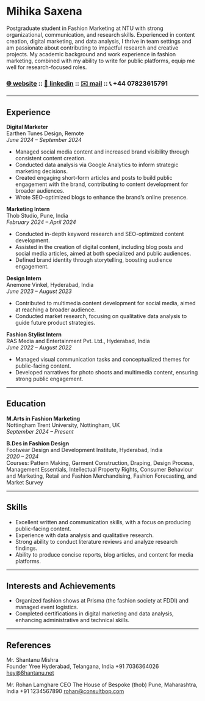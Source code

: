 # **Mihika Saxena** 

Postgraduate student in Fashion Marketing at NTU with strong organizational, communication, and research skills. Experienced in content creation, digital marketing, and data analysis, I thrive in team settings and am passionate about contributing to impactful research and creative projects. My academic background and work experience in fashion marketing, combined with my ability to write for public platforms, equip me well for research-focused roles. 

### [🌐 website](https://mihikas.com/) :: [💼 linkedin](https://www.linkedin.com/in/mihikas) :: [✉️ mail](mailto:hello@mihikas.com) :: 📞 +44 07823615791

---

## **Experience**

**Digital Marketer**  
Earthen Tunes Design, Remote  
_June 2024 – September 2024_  
- Managed social media content and increased brand visibility through consistent content creation.
- Conducted data analysis via Google Analytics to inform strategic marketing decisions.
- Created engaging short-form articles and posts to build public engagement with the brand, contributing to content development for broader audiences.
- Wrote SEO-optimized blogs to enhance the brand’s online presence.  

**Marketing Intern**  
Thob Studio, Pune, India  
_February 2024 – April 2024_  
- Conducted in-depth keyword research and SEO-optimized content development.
- Assisted in the creation of digital content, including blog posts and social media articles, aimed at both specialized and public audiences.
- Defined brand identity through storytelling, boosting audience engagement.

**Design Intern**  
Anemone Vinkel, Hyderabad, India  
_June 2023 – August 2023_  
- Contributed to multimedia content development for social media, aimed at reaching a broader audience.
- Conducted market research, focusing on qualitative data analysis to guide future product strategies.

**Fashion Stylist Intern**  
RAS Media and Entertainment Pvt. Ltd., Hyderabad, India  
_June 2022 – August 2022_  
- Managed visual communication tasks and conceptualized themes for public-facing content.
- Developed narratives for photo shoots and multimedia content, ensuring strong public engagement.

---

## **Education**

**M.Arts in Fashion Marketing**  
Nottingham Trent University, Nottingham, UK  
_September 2024 – Present_  

**B.Des in Fashion Design**  
Footwear Design and Development Institute, Hyderabad, India  
_2020 – 2024_  
Courses: Pattern Making, Garment Construction, Draping, Design Process, Management Essentials, Intellectual Property Rights, Consumer Behaviour and Marketing, Retail and Fashion Merchandising, Fashion Forecasting, and Market Survey

---

## **Skills**  
- Excellent written and communication skills, with a focus on producing public-facing content.
- Experience with data analysis and qualitative research.
- Strong ability to conduct literature reviews and analyze research findings.
- Ability to produce concise reports, blog articles, and content for media platforms.

---

## **Interests and Achievements**  
- Organized fashion shows at Prisma (the fashion society at FDDI) and managed event logistics.  
- Completed certifications in digital marketing and data analysis, enhancing administrative and technical skills.  

---

## **References**  
Mr. Shantanu Mishra                                          
Founder
Yree
Hyderabad, Telangana, India
+91 7036364026
hey@8hantanu.net

Mr. Rohan Lamghare
CEO
The House of Bespoke (thob)
Pune, Maharashtra, India
+91 1234567890
rohan@consultbop.com
